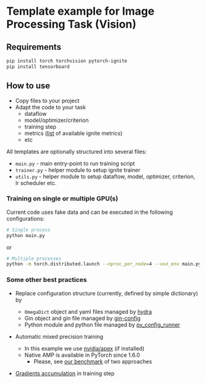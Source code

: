 # Template example for Image Processing Task (Vision)

## Requirements

```bash
pip install torch torchvision pytorch-ignite
pip install tensorboard
```

## How to use

- Copy files to your project
- Adapt the code to your task
  - dataflow
  - model/optimizer/criterion 
  - training step
  - metrics ([list](https://pytorch.org/ignite/metrics.html#complete-list-of-metrics) of available ignite metrics)
  - etc

All templates are optionally structured into several files:

- `main.py` - main entry-point to run training script
- `trainer.py` - helper module to setup ignite trainer
- `utils.py` - helper module to setup dataflow, model, optimizer, criterion, lr scheduler etc. 


### Training on single or multiple GPU(s) 

Current code uses fake data and can be executed in the following configurations: 

```bash
# Single process
python main.py
```
or
```bash
# Multiple processes
python -m torch.distributed.launch --nproc_per_node=4 --use_env main.py
```

### Some other best practices

- Replace configuration structure (currently, defined by simple dictionary) by
  - `OmegaDict` object and yaml files managed by [hydra](https://github.com/facebookresearch/hydra)
  - Gin object and gin file managed by [gin-config](https://github.com/google/gin-config)
  - Python module and python file managed by [py_config_runner](https://github.com/vfdev-5/py_config_runner)

- Automatic mixed precision training
  - In this example we use [nvidia/apex](https://github.com/NVIDIA/apex/) (if installed)
  - Native AMP is available in PyTorch since 1.6.0
    - Please, see [our benchmark](https://github.com/pytorch/ignite/blob/master/examples/notebooks/Cifar100_bench_amp.ipynb) of two approaches
  
- [Gradients accumulation](https://pytorch.org/ignite/faq.html#gradients-accumulation) in training step
